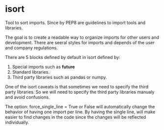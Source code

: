 # isort

Tool to sort imports. Since by PEP8 are guidelines to import tools and libraries.

The goal is to create a readable way to organize imports for other users and development. There are seeral styles for imports and depends of the user and company regulations.

There are 5 blocks defined by default in isort defined by:

1. Special imports such as **future**
2. Standard libraries.
3. Third party libraries such as pandas or numpy.

One of the isort caveats is that sometimes we need to specify the third party libraries. So we will need to specify the third party libraries manualy and avoid confusions.

The option: force_single_line = True or False will automatically change the behavior of having one import per line.
By having the single line, will make easier to find changes in the code since the changes will be reflected individually.

